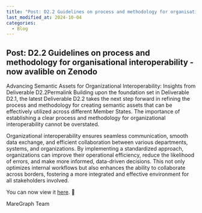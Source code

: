 ```yaml
---
title: "Post: D2.2 Guidelines on process and methodology for organisational interoperability - now avalible on Zenodo"
last_modified_at: 2024-10-04
categories:
  - Blog
---
```

## Post: D2.2 Guidelines on process and methodology for organisational interoperability - now avalible on Zenodo

Advancing Semantic Assets for Organizational Interoperability: Insights from Deliverable D2.2Permalink
Building upon the foundation set in Deliverable D2.1, the latest Deliverable D2.2 takes the next step forward in refining the process and methodology for creating semantic assets that can be effectively utilized across different Member States. The importance of establishing a clear process and methodology for organizational interoperability cannot be overstated.

Organizational interoperability ensures seamless communication, smooth data exchange, and efficient collaboration between various departments, systems, and organizations. By implementing a standardized approach, organizations can improve their operational efficiency, reduce the likelihood of errors, and make more informed, data-driven decisions. This not only optimizes internal workflows but also enhances the ability to collaborate across borders, fostering a more integrated and effective environment for all stakeholders involved.

You can now view it [here](https://zenodo.org/records/14215013). 🔗

MareGraph Team

